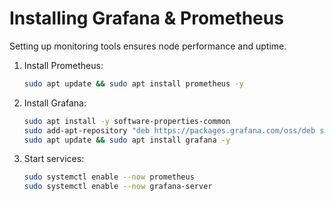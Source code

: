 # Installing Grafana & Prometheus

Setting up monitoring tools ensures node performance and uptime.

1. Install Prometheus:

   ```bash
   sudo apt update && sudo apt install prometheus -y
   ```
2. Install Grafana:

   ```bash
   sudo apt install -y software-properties-common
   sudo add-apt-repository "deb https://packages.grafana.com/oss/deb stable main"
   sudo apt update && sudo apt install grafana -y
   ```
3. Start services:

   ```bash
   sudo systemctl enable --now prometheus
   sudo systemctl enable --now grafana-server
   ```
